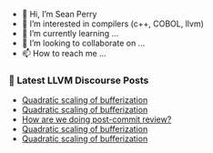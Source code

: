 - 👋 Hi, I’m Sean Perry
- 👀 I’m interested in compilers (c++, COBOL, llvm)
- 🌱 I’m currently learning ...
- 💞️ I’m looking to collaborate on ...
- 📫 How to reach me ...

<!---
s66perry/s66perry is a ✨ special ✨ repository because its `README.md` (this file) appears on your GitHub profile.
You can click the Preview link to take a look at your changes.
--->
### 📕 Latest LLVM Discourse Posts

<!-- DISCOURSE-LLVM:START -->
- [Quadratic scaling of bufferization](https://discourse.llvm.org/t/quadratic-scaling-of-bufferization/86122#post_4)
- [Quadratic scaling of bufferization](https://discourse.llvm.org/t/quadratic-scaling-of-bufferization/86122#post_3)
- [How are we doing post-commit review?](https://discourse.llvm.org/t/how-are-we-doing-post-commit-review/85961?page=2#post_30)
- [Quadratic scaling of bufferization](https://discourse.llvm.org/t/quadratic-scaling-of-bufferization/86122#post_2)
- [Quadratic scaling of bufferization](https://discourse.llvm.org/t/quadratic-scaling-of-bufferization/86122#post_1)
<!-- DISCOURSE-LLVM:END -->
